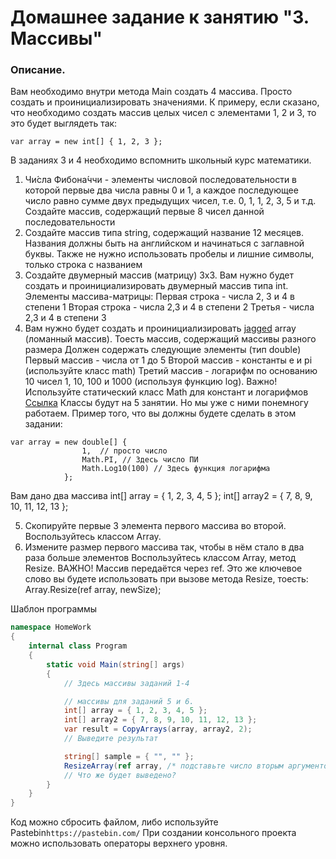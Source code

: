 # Домашнее задание к занятию "3. Массивы"

### Описание.

Вам необходимо внутри метода Main создать 4 массива. Просто создать и проинициализировать значениями. К примеру, если сказано, что необходимо создать массив целых чисел с элементами 1, 2 и 3, то это будет выглядеть так:
```
var array = new int[] { 1, 2, 3 };
```
В заданиях 3 и 4 необходимо вспомнить школьный курс математики. 

1. Чи́сла Фибона́ччи - элементы числовой последовательности 
в которой первые два числа равны 0 и 1, а каждое последующее число равно сумме двух предыдущих чисел, т.е. 0, 1, 1, 2, 3, 5 и т.д.
Создайте массив, содержащий первые 8 чисел данной последовательности
2. Создайте массив типа string, содержащий название 12 месяцев.
Названия должны быть на английском и начинаться с заглавной буквы. Также не нужно использовать пробелы и лишние символы, только строка с названием
3. Создайте двумерный массив (матрицу) 3x3.
Вам нужно будет создать и проинициализировать двумерный массив типа int.
Элементы массива-матрицы:
Первая строка - числа 2, 3 и 4 в степени 1
Вторая строка - числа 2,3 и 4 в степени 2
Третья - числа 2,3 и 4 в степени 3
4. Вам нужно будет создать и проинициализировать [jagged](https://professorweb.ru/my/csharp/charp_theory/level4/4_3.php "jagged") array (ломанный массив).
Тоесть массив, содержащий массивы разного размера
Должен содержать следующие элементы (тип double)
Первый массив - числа от 1 до 5
Второй массив - константы e и pi (используйте класс math)
Третий массив - логарифм по основанию 10 чисел 1, 10, 100 и 1000 (используя функцию log). Важно! Используйте статический класс Math для констант и логарифмов [Ссылка](https://learn.microsoft.com/en-us/dotnet/api/system.math?view=net-7.0 "Ссылка")
Классы будут на 5 занятии. Но мы уже с ними понемногу работаем. Пример того, что вы должны будете сделать в этом задании:

```
var array = new double[] { 
                1,  // просто число
                Math.PI, // Здесь число ПИ
                Math.Log10(100) // Здесь функция логарифма
            };
```

Вам дано два массива 
int[] array = { 1, 2, 3, 4, 5 };
int[] array2 = { 7, 8, 9, 10, 11, 12, 13 };

5.  Скопируйте первые 3 элемента первого массива во второй.
Воспользуйтесь классом Array.
6. Измените размер первого массива так, чтобы в нём стало в два раза больше элементов
Воспользуйтесь классом Array, метод Resize.
ВАЖНО! Массив передаётся через ref. Это же ключевое слово
вы будете использовать при вызове метода Resize, тоесть: Array.Resize(ref array, newSize);

Шаблон программы
```csharp
namespace HomeWork
{
    internal class Program
    {
        static void Main(string[] args)
        {
            // Здесь массивы заданий 1-4

            // массивы для заданий 5 и 6.
            int[] array = { 1, 2, 3, 4, 5 };
            int[] array2 = { 7, 8, 9, 10, 11, 12, 13 };
            var result = CopyArrays(array, array2, 2);
            // Выведите результат

            string[] sample = { "", "" };
            ResizeArray(ref array, /* подставьте число вторым аргументов  */ );
            // Что же будет выведено?
        }
    }
}
```

Код можно сбросить файлом, либо используйте Pastebin`https://pastebin.com/`
При создании консольного проекта можно использовать операторы верхнего уровня. 
